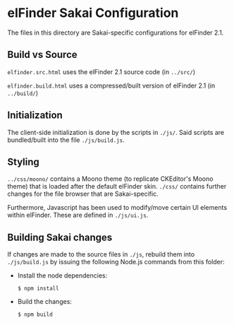 # elFinder Sakai Configuration
The files in this directory are Sakai-specific configurations for elFinder 2.1.

## Build vs Source
`elfinder.src.html` uses the elFinder 2.1 source code (in `../src/`)

`elfinder.build.html` uses a compressed/built version of elFinder 2.1 (in
`../build/`)

## Initialization
The client-side initialization is done by the scripts in `./js/`.
Said scripts are bundled/built into the file `./js/build.js`.

## Styling
`../css/moono/` contains a Moono theme (to replicate CKEditor's Moono theme) that
is loaded after the default elFinder skin. `./css/` contains further changes
for the file browser that are Sakai-specific.

Furthermore, Javascript has been used to modify/move certain UI elements within
elFinder. These are defined in `./js/ui.js`.

## Building Sakai changes
If changes are made to the source files in `./js`, rebuild them into `./js/build.js`
by issuing the following Node.js commands from this folder:

* Install the node dependencies:
    ```
    $ npm install
    ```

* Build the changes:
    ```
    $ npm build
    ```
